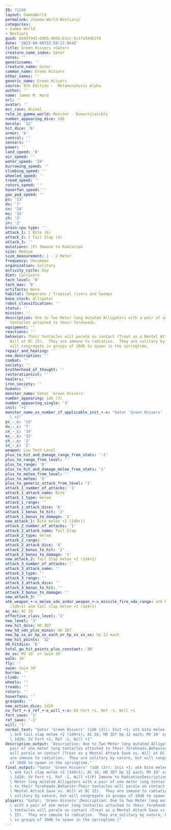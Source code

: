 ```yaml
---
ID: 71240
layout: GammaWorld
permalink: /Gamma-World-Bestiary/
categories:
- Gamma World
- Bestiary
guid: bb4479d3-6985-4055-b3cc-5c1fa59d62f0
date: '2023-04-06T22:58:17.054Z'
title: Green Hissers «Gator»
creature_name_index: Gator
notes: ''
genericname: ''
creature_name: Gator
common_name: Green Hissers
other_names: ''
generic_name: Green Hissers
source: 0th Edition -  Metamorphosis Alpha
author: ''
name: James M. Ward
url: ''
avatar: ''
mcc_race: Animal
role_in_gamma_world: Monster - Domesticatible
number_appearing_dice: 1d6
morale: '12'
hit_dice: '6'
armor: '6'
control: ''
sensors: ''
power: ''
land_speed: '8'
air_speed: ''
water_speed: '24'
burrowing_speed: ''
climbing_speed: ''
wheeled_speed: ''
tread_speed: ''
rotors_speed: ''
hoverfan_speed: ''
gav_pod_speed: ''
ps: '13'
dx: '7'
cn: '14'
ms: '15'
ch: '2'
in: '2'
brain-cpu type: ''
attack_1: 1 Bite (6)
attack_2: 1 Tail Slap (4)
attack_3: ''
mutations: (P) Immune to Radiation
size: Medium
size_measurement: 1 - 2 Meter
frequency: Uncommon
organization: Solitary
activity_cycle: Day
diet: Carnivore
tech_level: '0'
tech_max: '0'
artifacts: None
habitat: Temperate / Tropical rivers and Swamps
base_stock: Alligator
robot_classification: ''
status: ''
mission: ''
description: One to Two Meter long mutated Alligators with a pair of one meter long
  tentacles attached to their foreheads.
equipment: ''
reactions: ''
behavior: Their tentacles will parale on contact (Treat as a Mental Attack Save vs.
  Will at DC 15).  They are immune to radiation.  They are solitary by nature, but
  will congregate in groups of 10d6 to spawn in the springtime.
repair_and_healing: ''
new_description: ''
combat: ''
society: ''
brotherhood_of_thought: ''
restorationsist: ''
healers: ''
iron_society: ''
humans: ''
monster_name: Gator 'Green Hissers'
number_appearing: 1d6 (3)
number_appearing_single: '3'
init: '+1'
monster_name_xx_number_if_applicable_init_+-x: "Gator 'Green Hissers' (1d6 (3)): Init\
  \ +1"
ps_-_c: '13'
dx_-_c: '7'
cn_-_c: '14'
ms_-_c: '15'
ch_-_c: '2'
in_-_c: '2'
weapon: Low Tech Level
plus_to_hit_and_damage_range_from_stats: '-1'
plus_to_range_from_level: ''
plus_to_range: '0'
plus_to_hit_and_damage_melee_from_stats: '1'
plus_to_melee_from_level: ''
plus_to_melee: '2'
plus_to_generic_attack_from_level: '1'
attack_1_number_of_attacks: '1'
attack_1_attack_name: Bite
attack_1_type: melee
attack_1_range: ''
attack_1_attack_dice: '6'
attack_1_bonus_to_hit: '2'
attack_1_bonus_to_damage: '1'
new_attack_1: Bite melee +2 (1d6+1)
attack_2_number_of_attacks: '1'
attack_2_attack_name: Tail Slap
attack_2_type: melee
attack_2_range: ''
attack_2_attack_dice: '4'
attack_2_bonus_to_hit: '2'
attack_2_bonus_to_damage: '1'
new_attack_2: Tail Slap melee +2 (1d4+1)
attack_3_number_of_attacks: ''
attack_3_attack_name: ''
attack_3_type: ''
attack_3_range: ''
attack_3_attack_dice: ''
attack_3_bonus_to_hit: ''
attack_3_bonus_to_damage: ''
new_attack_3: ''
atk_weapon_+-x_melee_xdx_andor_weapon_+-x_missile_fire_xdx_range: atk bite melee +2
  (1d6+1) and tail slap melee +2 (1d4+1)
ac_xx: AC 16
effective_class_level: '2'
new_level: '3'
new_hit_dice: HD 3D7
new_hd_xdx_plus_minus: HD 3D7
new_hp_xx_or_hp_xx_each_or_hp_xx_xx_xx: hp 12 each
new_hit_points: '12'
d6_hitdice: '6'
total_gw_hit_points_plus_constant: '36'
mv_xx: MV 10' or Swim 30'
walk: 10'
fly: ''
swim: Swim 30'
burrow: ''
climb: ''
wheels: ''
treads: ''
rotors: ''
hoverfans: ''
gravpods: ''
new_action_dice: 1d20
sv_fort_+-x_ref_+-x_will_+-x: SV Fort +1, Ref -1, Will +1
fort_save: '1'
ref_save: '-1'
will: '1'
normal_text: "Gator 'Green Hissers' (1d6 (3)): Init +1; atk bite melee +2 (1d6+1)\
  \ and tail slap melee +2 (1d4+1); AC 16; HD 3D7 hp 12 each; MV 10' or Swim 30' ;\
  \ 1d20; SV Fort +1, Ref -1, Will +1"
description_output: 'Description: One to Two Meter long mutated Alligators with a
  pair of one meter long tentacles attached to their foreheads.Behavior:Their tentacles
  will parale on contact (Treat as a Mental Attack Save vs. Will at DC 15).  They
  are immune to radiation.  They are solitary by nature, but will congregate in groups
  of 10d6 to spawn in the springtime.'
final_output: "Gator 'Green Hissers' (1d6 (3)): Init +1; atk bite melee +2 (1d6+1)\
  \ and tail slap melee +2 (1d4+1); AC 16; HD 3D7 hp 12 each; MV 10' or Swim 30' ;\
  \ 1d20; SV Fort +1, Ref -1, Will +1(P) Immune to RadiationDescription: One to Two\
  \ Meter long mutated Alligators with a pair of one meter long tentacles attached\
  \ to their foreheads.Behavior:Their tentacles will parale on contact (Treat as a\
  \ Mental Attack Save vs. Will at DC 15).  They are immune to radiation.  They are\
  \ solitary by nature, but will congregate in groups of 10d6 to spawn in the springtime."
players: "Gator; 'Green Hissers';Description: One to Two Meter long mutated Alligators\
  \ with a pair of one meter long tentacles attached to their foreheads.Behavior:Their\
  \ tentacles will parale on contact (Treat as a Mental Attack Save vs. Will at DC\
  \ 15).  They are immune to radiation.  They are solitary by nature, but will congregate\
  \ in groups of 10d6 to spawn in the springtime.|"
---
```

</br>